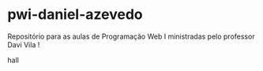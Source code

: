 # pwi-daniel-azevedo
Repositório para as aulas de Programação Web I ministradas pelo professor Davi Vila ! 


hall 